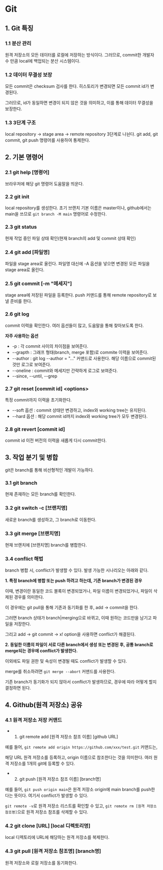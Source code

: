 # Git

## 1. Git 특징

### 1.1 분산 관리

원격 저장소의 모든 데이터를 로컬에 저장하는 방식이다. 그러므로, commit한 개발자 수 만큼 local에 백업되는 분산 시스템이다.

### 1.2 데이터 무결성 보장

모든 commit은 checksum 검사를 한다. 히스토리가 변경되면 모든 commit id가 변경된다.

그러므로, id가 동일하면 변경이 되지 않은 것을 의미하고, 이를 통해 데이터 무결성을 보장한다.

### 1.3 3단계 구조

local repository -> stage area -> remote repository 3단계로 나뉜다. git add, git commit, git push 명령어를 사용하여 통제한다.




## 2. 기본 명령어

### 2.1 git help [명령어]

브라우저에 해당 git 명령어 도움말을 띄운다.

### 2.2 git init

local repository를 생성한다. 초기 브랜치 기본 이름은 master이나, github에서는 main을 쓰므로 ```git branch -M main``` 명령어로 수정한다.

### 2.3 git status

현재 작업 중인 파일 상태 확인(현재 branch의 add 및 commit 상태 확인)

### 2.4 git add [파일명]

파일을 stage area로 올린다. 파일명 대신에 -A 옵션을 넣으면 변경된 모든 파일을 stage area로 올린다.

### 2.5 git commit [-m "메세지"] 

stage area에 저장된 파일을 등록한다. push 커맨드를 통해 remote repository로 보낼 준비를 한다.

### 2.6 git log

commit 이력을 확인한다. 여러 옵션들이 많고, 도움말을 통해 찾아보도록 한다.

**자주 사용하는 옵션**
+ -p : 각 commit 사이의 차이점을 보여준다.
+ --grapth : 그래프 형태(branch, merge 포함)로 commite 이력을 보여준다.
+ --author : git log --author = "..." 커맨드로 사용한다. 해당 이름으로 commit된 것만 로그로 보여준다.
+ --oneline : commit와 메세지만 간략하게 로그로 보여준다.
+ --since, --until, --grep

### 2.7 git reset [commit id] \<options>

특정 commit까지 이력을 초기화한다.

+ --soft 옵션 : commit 상태만 변경하고, index와 working tree는 유지된다.
+ --hard 옵션 : 해당 commit id까지 index와 working tree가 모두 변경된다.

### 2.8 git revert [commit id]

commit id 이전 버전의 이력을 새롭게 다시 commit한다.




## 3. 작업 분기 및 병합

git은 branch를 통해 비선형적인 개발이 가능하다.

### 3.1 git branch

현재 존재하는 모든 branch를 확인한다.

### 3.2 git switch -c [브랜치명]

새로운 branch를 생성하고, 그 branch로 이동한다.

### 3.3 git merge [브랜치명]

현재 브랜치에 [브랜치명] branch를 병합한다.

### 3.4 conflict 해법

branch 병합 시, conflict가 발생할 수 있다. 발생 가능한 시나리오는 아래와 같다.

**1. 특정 branch에 병합 또는 push 하려고 하는데, 기존 branch가 변경된 경우**

이때, 변경이란 동일한 코드 블록이 변경되었거나, 파일 이름이 변경되었거나, 파일이 삭제된 경우를 의미한다.

이 경우에는 git pull을 통해 기존과 동기화를 한 후, add -> commit을 한다.

그러면 branch 상태가 branch|merging으로 바뀌고, 이때 원하는 코드만을 남기고 파일을 저장한다.

그리고 add -> git commit -> x! option을 사용하면 conflict가 해결된다.

**2. 동일한 이름의 파일이 서로 다른 branch에서 생성 또는 변경된 후, 공통 branch로 merge되는 경우에 conflict가 발생한다.**

이외에도 파일 권한 및 속성이 변경될 때도 conflict가 발생할 수 있다.

merge를 취소하려면 ```git merge --abort``` 커맨드를 사용한다.

기존 branch가 동기화가 되지 않아서 conflict가 발생하므로, 경우에 따라 어떻게 할지 결정하면 된다.


## 4. Github(원격 저장소) 공유

### 4.1 원격 저장소 저장 커맨드

+ 1. git remote add [원격 저장소 참조 이름] [github URL]

예를 들어, ```git remote add origin https://github.com/xxx/test.git``` 커맨드는,

해당 URL 원격 저장소를 등록하고, origin 이름으로 참조한다는 것을 의미한다. 여러 원격 저장소를 1개의 git에 등록할 수 있다.

+ 2. git push [원격 저장소 참조 이름] [branch명]

예를 들어, ```git push origin main```은 원격 저장소 origin에 main branch를 push한다는 뜻이다. 여기서 conflict가 발생할 수 있다.

```git remote -v```로 원격 저장소 리스트를 확인할 수 있고, ```git remote rm [원격 저장소 참조명]```으로 원격 저장소 참조를 삭제할 수 있다.

### 4.2 git clone [URL] [local 디렉토리명]

local 디렉토리에 URL에 해당하는 원격 저장소를 복제한다. 

### 4.3 git pull [원격 저장소 참조명] [branch명]

원격 저장소와 로컬 저장소를 동기화한다.



